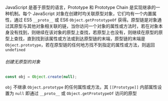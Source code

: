JavaScript 是基于原型的语言，Prototype 和 Prototype Chain 是实现继承的一种机制。每个 JavaScript 对象在创建时均关联原型对象，它们均有一个内置属性，通过 ES5 `__proto__` 或 ES6 `Object.getPrototypeOf` 获得。原型链是对象通过其原型与其他对象相关联的链，当你访问一个对象的属性或方法时，若在对象本身没有找到，则继续在该对象的原型上查找，若原型上也没有，则继续在原型的原型上查找，直到找到该属性或方法或到达原型链的末端，原型链的末端是 `Object.prototype`，若在原型链的任何地方找不到指定的属性或方法，则返回 `undefined`

###### 创建无原型的对象

```js
const obj = Object.create(null);
```

`obj` 不继承 `Object.prototype` 的任何属性或方法，其 `[[Prototype]]` 内部属性设置为 `null` 即通过 `__proto__` 或 `Object.getPrototypeOf` 访问的原型